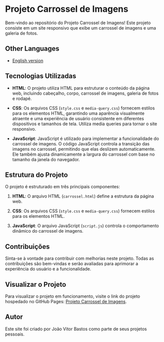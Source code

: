 # Projeto Carrossel de Imagens

Bem-vindo ao repositório do Projeto Carrossel de Imagens! Este projeto consiste em um site responsivo que exibe um carrossel de imagens e uma galeria de fotos.

## Other Languages

- [English version](README.md)

## Tecnologias Utilizadas

- **HTML**: O projeto utiliza HTML para estruturar o conteúdo da página web, incluindo cabeçalho, corpo, carrossel de imagens, galeria de fotos e rodapé.

- **CSS**: Os arquivos CSS (`style.css` e `media-query.css`) fornecem estilos para os elementos HTML, garantindo uma aparência visualmente atraente e uma experiência de usuário consistente em diferentes dispositivos e tamanhos de tela. Utiliza media queries para tornar o site responsivo.

- **JavaScript**: JavaScript é utilizado para implementar a funcionalidade do carrossel de imagens. O código JavaScript controla a transição das imagens no carrossel, permitindo que elas deslizem automaticamente. Ele também ajusta dinamicamente a largura do carrossel com base no tamanho da janela do navegador.

## Estrutura do Projeto

O projeto é estruturado em três principais componentes:

1. **HTML**: O arquivo HTML (`carrossel.html`) define a estrutura da página web.

2. **CSS**: Os arquivos CSS (`style.css` e `media-query.css`) fornecem estilos para os elementos HTML.

3. **JavaScript**: O arquivo JavaScript (`script.js`) controla o comportamento dinâmico do carrossel de imagens.

## Contribuições

Sinta-se à vontade para contribuir com melhorias neste projeto. Todas as contribuições são bem-vindas e serão avaliadas para aprimorar a experiência do usuário e a funcionalidade.

## Visualizar o Projeto

Para visualizar o projeto em funcionamento, visite o link do projeto hospedado no GitHub Pages: [Projeto Carrossel de Imagens](https://bastosjoaovitor.github.io/Projeto-Carrossel-de-Imagens/carrossel.html).

## Autor

Este site foi criado por João Vitor Bastos como parte de seus projetos pessoais.